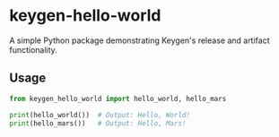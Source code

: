 # keygen-hello-world

A simple Python package demonstrating Keygen's release and artifact functionality.

## Usage

```python
from keygen_hello_world import hello_world, hello_mars

print(hello_world())  # Output: Hello, World!
print(hello_mars())   # Output: Hello, Mars!
``` 